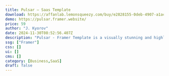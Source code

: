 ```yaml
---
title: Pulsar — Saas Template
download: https://affanlab.lemonsqueezy.com/buy/e2828155-0deb-4907-a1ac-758fc606bfcb
demo: https://pulsar.framer.website/
price: 59
author: "J. Kyorov"
date: 2024-11-30T08:52:56.407Z
description: "Pulsar - Framer Template is a visually stunning and highly functional design crafted to meet the needs of SaaS businesses."
ssg: ["Framer"]
css: []
ui: []
cms: []
category: [Business,SaaS]
draft: false
---
```

